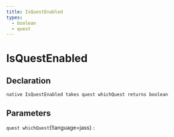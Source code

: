 ```yaml
---
title: IsQuestEnabled
types:
  - boolean
  - quest
---
```


# IsQuestEnabled

## Declaration

```jass
native IsQuestEnabled takes quest whichQuest returns boolean
```

## Parameters
`quest whichQuest`{!language=jass}
: 
